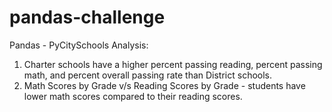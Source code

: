 # pandas-challenge
Pandas - PyCitySchools
Analysis:

1. Charter schools have a higher percent passing reading, percent passing math, and percent overall passing rate than District schools.
2. Math Scores by Grade v/s Reading Scores by Grade - students have lower math scores compared to their reading scores.
